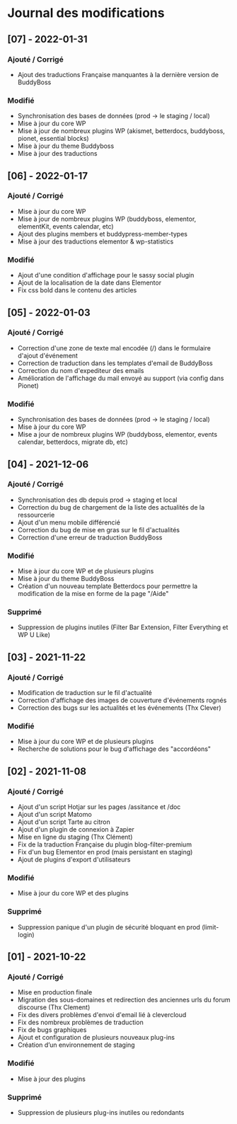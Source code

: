 # Journal des modifications

## [07] - 2022-01-31
### Ajouté / Corrigé
- Ajout des traductions Française manquantes à la dernière version de BuddyBoss

### Modifié
- Synchronisation des bases de données (prod -> le staging / local)
- Mise à jour du core WP
- Mise à jour de nombreux plugins WP (akismet, betterdocs, buddyboss, pionet, essential blocks)
- Mise à jour du theme Buddyboss
- Mise à jour des traductions

## [06] - 2022-01-17
### Ajouté / Corrigé
- Mise à jour du core WP
- Mise à jour de nombreux plugins WP (buddyboss, elementor, elementKit, events calendar, etc)
- Ajout des plugins members et buddypress-member-types
- Mise à jour des traductions elementor & wp-statistics

### Modifié
- Ajout d'une condition d'affichage pour le sassy social plugin
- Ajout de la localisation de la date dans Elementor
- Fix css bold dans le contenu des articles


## [05] - 2022-01-03
### Ajouté / Corrigé
- Correction d'une zone de texte mal encodée (/) dans le formulaire d'ajout d'événement
- Correction de traduction dans les templates d'email de BuddyBoss
- Correction du nom d'expediteur des emails
- Amélioration de l'affichage du mail envoyé au support (via config dans Pionet)

### Modifié
- Synchronisation des bases de données (prod -> le staging / local)
- Mise à jour du core WP
- Mise a jour de nombreux plugins WP (buddyboss, elementor, events calendar, betterdocs, migrate db, etc)


## [04] - 2021-12-06
### Ajouté / Corrigé
- Synchronisation des db depuis prod -> staging et local
- Correction du bug de chargement de la liste des actualités de la ressourcerie
- Ajout d'un menu mobile différencié
- Correction du bug de mise en gras sur le fil d'actualités
- Correction d'une erreur de traduction BuddyBoss

### Modifié
- Mise à jour du core WP et de plusieurs plugins
- Mise à jour du theme BuddyBoss
- Création d'un nouveau template Betterdocs pour permettre la modification de la mise en forme de la page "/Aide"

### Supprimé
- Suppression de plugins inutiles (Filter Bar Extension, Filter Everything et WP U Like)


## [03] - 2021-11-22
### Ajouté / Corrigé
- Modification de traduction sur le fil d'actualité
- Correction d'affichage des images de couverture d'événements rognés
- Correction des bugs sur les actualités et les événements (Thx Clever)

### Modifié
- Mise à jour du core WP et de plusieurs plugins
- Recherche de solutions pour le bug d'affichage des "accordéons"



## [02] - 2021-11-08
### Ajouté / Corrigé
- Ajout d'un script Hotjar sur les pages /assitance et /doc 
- Ajout d'un script Matomo
- Ajout d'un script Tarte au citron
- Ajout d'un plugin de connexion à Zapier
- Mise en ligne du staging (Thx Clément)
- Fix de la traduction Française du plugin blog-filter-premium
- Fix d'un bug Elementor en prod (mais persistant en staging)
- Ajout de plugins d'export d'utilisateurs

### Modifié
- Mise à jour du core WP et des plugins

### Supprimé
- Suppression panique d'un plugin de sécurité bloquant en prod (limit-login)


## [01] - 2021-10-22
### Ajouté / Corrigé
- Mise en production finale
- Migration des sous-domaines et redirection des anciennes urls du forum discourse (Thx Clement)
- Fix des divers problèmes d'envoi d'email lié à clevercloud
- Fix des nombreux problèmes de traduction
- Fix de bugs graphiques
- Ajout et configuration de plusieurs nouveaux plug-ins
- Création d’un environnement de staging

### Modifié
- Mise à jour des plugins 

### Supprimé
- Suppression de plusieurs plug-ins inutiles ou redondants
